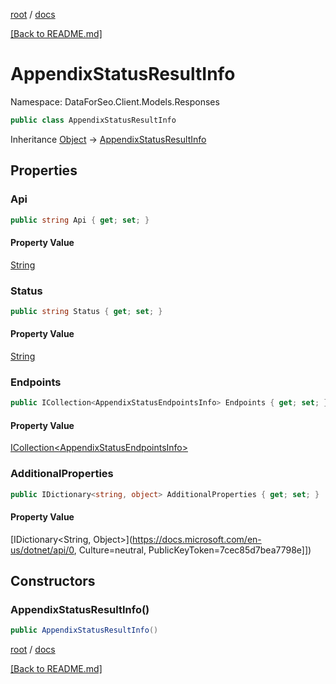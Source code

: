 [root](./../ "root") / [docs](./ "docs")

[[Back to README.md]](./../README.md "[Back to README.md]")

# AppendixStatusResultInfo

Namespace: DataForSeo.Client.Models.Responses

```csharp
public class AppendixStatusResultInfo
```

Inheritance [Object](https://docs.microsoft.com/en-us/dotnet/api/Object) → [AppendixStatusResultInfo](./AppendixStatusResultInfo.md)

## Properties

### **Api**

```csharp
public string Api { get; set; }
```

#### Property Value

[String](https://docs.microsoft.com/en-us/dotnet/api/String)<br>

### **Status**

```csharp
public string Status { get; set; }
```

#### Property Value

[String](https://docs.microsoft.com/en-us/dotnet/api/String)<br>

### **Endpoints**

```csharp
public ICollection<AppendixStatusEndpointsInfo> Endpoints { get; set; }
```

#### Property Value

[ICollection&lt;AppendixStatusEndpointsInfo&gt;](./AppendixStatusEndpointsInfo.md)<br>

### **AdditionalProperties**

```csharp
public IDictionary<string, object> AdditionalProperties { get; set; }
```

#### Property Value

[IDictionary&lt;String, Object&gt;](https://docs.microsoft.com/en-us/dotnet/api/0, Culture=neutral, PublicKeyToken=7cec85d7bea7798e]])<br>

## Constructors

### **AppendixStatusResultInfo()**

```csharp
public AppendixStatusResultInfo()
```

[root](./../ "root") / [docs](./ "docs")

[[Back to README.md]](./../README.md "[Back to README.md]")